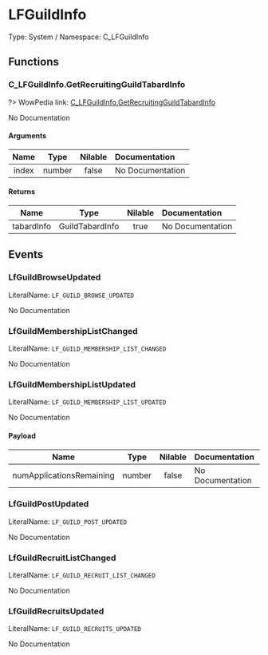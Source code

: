 # LFGuildInfo

Type: System / Namespace: C_LFGuildInfo

## Functions

### C_LFGuildInfo.GetRecruitingGuildTabardInfo
?> WowPedia link: [C_LFGuildInfo.GetRecruitingGuildTabardInfo](https://wow.gamepedia.com/API_C_LFGuildInfo.GetRecruitingGuildTabardInfo)

No Documentation

#### Arguments
|Name|Type|Nilable|Documentation|
|:---:|:---:|:---:|:---|
|index|number|false|No Documentation|
#### Returns
|Name|Type|Nilable|Documentation|
|:---:|:---:|:---:|:---|
|tabardInfo|GuildTabardInfo|true|No Documentation|
## Events

### LfGuildBrowseUpdated
LiteralName: `LF_GUILD_BROWSE_UPDATED`

No Documentation

### LfGuildMembershipListChanged
LiteralName: `LF_GUILD_MEMBERSHIP_LIST_CHANGED`

No Documentation

### LfGuildMembershipListUpdated
LiteralName: `LF_GUILD_MEMBERSHIP_LIST_UPDATED`

No Documentation

#### Payload
|Name|Type|Nilable|Documentation|
|:---:|:---:|:---:|:---|
|numApplicationsRemaining|number|false|No Documentation|
### LfGuildPostUpdated
LiteralName: `LF_GUILD_POST_UPDATED`

No Documentation

### LfGuildRecruitListChanged
LiteralName: `LF_GUILD_RECRUIT_LIST_CHANGED`

No Documentation

### LfGuildRecruitsUpdated
LiteralName: `LF_GUILD_RECRUITS_UPDATED`

No Documentation
